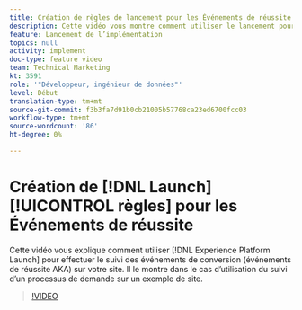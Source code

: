 ```yaml
---
title: Création de règles de lancement pour les Événements de réussite
description: Cette vidéo vous montre comment utiliser le lancement pour effectuer le suivi des événements de conversion (événements de réussite AKA) sur votre site. Il le montre dans le cas d'utilisation du suivi d'un processus de demande sur un exemple de site.
feature: Lancement de l’implémentation
topics: null
activity: implement
doc-type: feature video
team: Technical Marketing
kt: 3591
role: '"Développeur, ingénieur de données"'
level: Début
translation-type: tm+mt
source-git-commit: f3b3fa7d91b0cb21005b57768ca23ed6700fcc03
workflow-type: tm+mt
source-wordcount: '86'
ht-degree: 0%

---
```



# Création de [!DNL Launch] [!UICONTROL règles] pour les Événements de réussite

Cette vidéo vous explique comment utiliser [!DNL Experience Platform Launch] pour effectuer le suivi des événements de conversion (événements de réussite AKA) sur votre site. Il le montre dans le cas d’utilisation du suivi d’un processus de demande sur un exemple de site.

>[!VIDEO](https://video.tv.adobe.com/v/28778/?quality=12)
